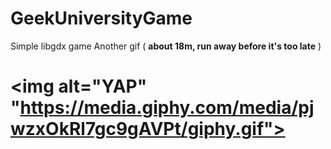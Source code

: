 # GeekUniversityGame

Simple libgdx game
Another gif ( **about 18m, run away before it's too late** )
# <img alt="YAP" "https://media.giphy.com/media/pjwzxOkRl7gc9gAVPt/giphy.gif">

